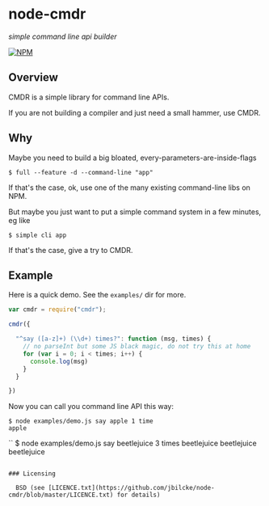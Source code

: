 # node-cmdr

*simple command line api builder*

[![NPM](https://nodei.co/npm/cmdr.png?downloads=true&stars=true)](https://nodei.co/npm/cmdr/)


## Overview

CMDR is a simple library for command line APIs.

If you are not building a compiler and just need a small hammer, use CMDR.


## Why

Maybe you need to build a big bloated, every-parameters-are-inside-flags

    $ full --feature -d --command-line "app"

If that's the case, ok, use one of the many existing command-line libs on NPM.

But maybe you just want to put a simple command system in a few minutes, eg like

    $ simple cli app

If that's the case, give a try to CMDR.


## Example

Here is a quick demo. See the `examples/` dir for more.

```javascript
var cmdr = require("cmdr");

cmdr({

  "^say ([a-z]+) (\\d+) times?": function (msg, times) {
    // no parseInt but some JS black magic, do not try this at home
    for (var i = 0; i < times; i++) {
      console.log(msg)
    }
  }

})
```

Now you can call you command line API this way:

```
$ node examples/demo.js say apple 1 time
apple
```


``
$ node examples/demo.js say beetlejuice 3 times
beetlejuice
beetlejuice
beetlejuice
```

### Licensing

  BSD (see [LICENCE.txt](https://github.com/jbilcke/node-cmdr/blob/master/LICENCE.txt) for details)

```
